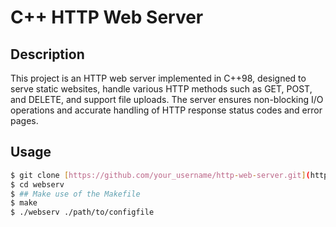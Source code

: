 # C++ HTTP Web Server

## Description
This project is an HTTP web server implemented in C++98, designed to serve static websites, handle various HTTP methods such as GET, POST, and DELETE, and support file uploads. The server ensures non-blocking I/O operations and accurate handling of HTTP response status codes and error pages.

## Usage
```bash
$ git clone [https://github.com/your_username/http-web-server.git](https://github.com/qnert/webserv.git)
$ cd webserv
$ ## Make use of the Makefile
$ make
$ ./webserv ./path/to/configfile
